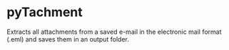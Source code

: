 # pyTachment
Extracts all attachments from a saved e-mail in the electronic mail format (.eml) and saves them in an output folder.
